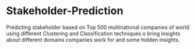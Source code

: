 # Stakeholder-Prediction
 Predicting stakeholder based on Top 500 multinational companies of world using different Clustering and Classification techniques o bring insights about different domains companies work for and some hidden insights.
